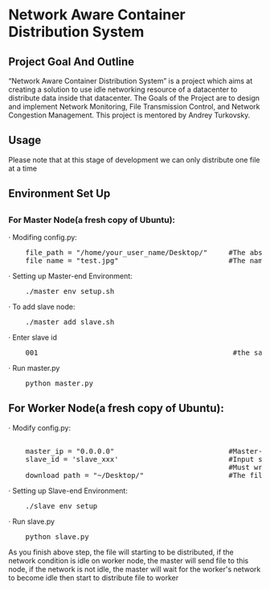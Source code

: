 <h1>Network Aware Container Distribution System</h1>

<h2>Project Goal And Outline</h2>

<p>“Network Aware Container Distribution System” is a project which aims at 
    creating a solution to use idle networking resource of a datacenter to 
    distribute data inside that datacenter. The Goals of the Project are to
    design and implement Network Monitoring, File Transmission Control, 
    and Network Congestion Management.
    This project is mentored by Andrey Turkovsky.</p>

<h2>Usage</h2>
<p>Please note that at this stage of development we can only distribute one file
   at a time</p>
<h3><h3>

<h2>Environment Set Up<h2>
<h3>For Master Node(a fresh copy of Ubuntu):</h3>
<p>  · Modifing config.py:  </p> 
<pre>
    file_path = "/home/your_user_name/Desktop/"     #The absolute path of the file that will be distributed 
    file_name = "test.jpg"                          #The name of the file that will be distributed 
</pre>
<p>  · Setting up Master-end Environment:</p> 
<pre>
    ./master_env_setup.sh
</pre>
<p> · To add slave node:  </p> 
<pre>
    ./master_add_slave.sh 
</pre>
<p> · Enter slave id</p> 
<pre>
    001                                              #the same id as configured on the slave machine
</pre>
<p> · Run master.py </p> 
<pre>
    python master.py
</pre>


<h2>For Worker Node(a fresh copy of Ubuntu):</h2>
<p> · Modify config.py:</p>
<pre> 
    master_ip = "0.0.0.0"                           #Master-end IP address
    slave_id = 'slave_xxx'                          #Input slave id, must be the same as you will enter in ./master_add_slave.sh
                                                    #Must wrap slave_xxx with ''
    download path = "~/Desktop/"                    #The file directory that you want to keep 
</pre>
<p> ·  Setting up Slave-end Environment:</p>
<pre>
    ./slave_env_setup
</pre>
<p> ·  Run slave.py</p>
<pre>
    python slave.py
</pre>

<p>As you finish above step, the file will starting to be distributed, if the network
   condition is idle on worker node, the master will send file to this node, if the
   network is not idle, the master will wait for the worker's network to become idle
   then start to distribute file to worker</p>
